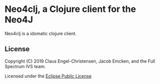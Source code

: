 # Neo4clj, a Clojure client for the Neo4J

Neo4clj is a idomatic clojure client.

## License

Copyright (C) 2019 Claus Engel-Christensen, Jacob Emcken, and the Full Spectrum IVS team.

Licensed under the [Eclipse Public License](http://www.eclipse.org/legal/epl-v10.html)